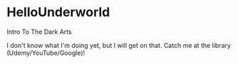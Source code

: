 # HelloUnderworld
Intro To The Dark Arts

I don't know what I'm doing yet, but I will get on that. Catch me at the library (Udemy/YouTube/Google)!
